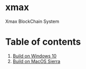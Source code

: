 # xmax
Xmax BlockChain System

# Table of contents

1. [Build on Windows 10](build-windows.md)
2. [Build on MacOS Sierra](build-macos.md)